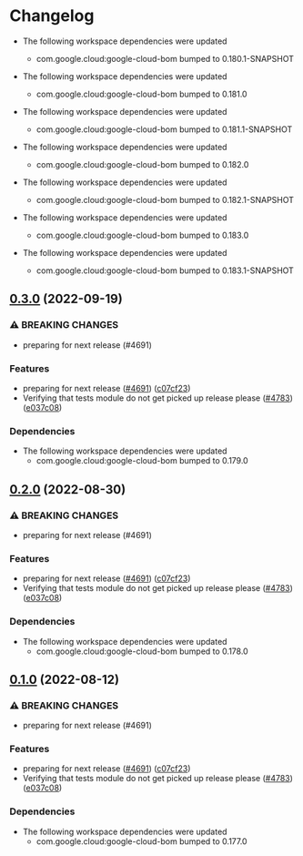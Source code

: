 # Changelog

* The following workspace dependencies were updated
    * com.google.cloud:google-cloud-bom bumped to 0.180.1-SNAPSHOT

* The following workspace dependencies were updated
    * com.google.cloud:google-cloud-bom bumped to 0.181.0

* The following workspace dependencies were updated
    * com.google.cloud:google-cloud-bom bumped to 0.181.1-SNAPSHOT

* The following workspace dependencies were updated
    * com.google.cloud:google-cloud-bom bumped to 0.182.0

* The following workspace dependencies were updated
    * com.google.cloud:google-cloud-bom bumped to 0.182.1-SNAPSHOT

* The following workspace dependencies were updated
    * com.google.cloud:google-cloud-bom bumped to 0.183.0

* The following workspace dependencies were updated
    * com.google.cloud:google-cloud-bom bumped to 0.183.1-SNAPSHOT

## [0.3.0](https://github.com/googleapis/java-cloud-bom/compare/tests-dependency-convergence-v0.2.0...tests-dependency-convergence-v0.3.0) (2022-09-19)


### ⚠ BREAKING CHANGES

* preparing for next release (#4691)

### Features

* preparing for next release ([#4691](https://github.com/googleapis/java-cloud-bom/issues/4691)) ([c07cf23](https://github.com/googleapis/java-cloud-bom/commit/c07cf2354c0799e4da7f3a75e4034f1141ad2056))
* Verifying that tests module do not get picked up release please ([#4783](https://github.com/googleapis/java-cloud-bom/issues/4783)) ([e037c08](https://github.com/googleapis/java-cloud-bom/commit/e037c08a4e2cafcebba9f1590d10d0c3b0a8dce1))


### Dependencies

* The following workspace dependencies were updated
    * com.google.cloud:google-cloud-bom bumped to 0.179.0

## [0.2.0](https://github.com/googleapis/java-cloud-bom/compare/tests-dependency-convergence-v0.1.0...tests-dependency-convergence-v0.2.0) (2022-08-30)


### ⚠ BREAKING CHANGES

* preparing for next release (#4691)

### Features

* preparing for next release ([#4691](https://github.com/googleapis/java-cloud-bom/issues/4691)) ([c07cf23](https://github.com/googleapis/java-cloud-bom/commit/c07cf2354c0799e4da7f3a75e4034f1141ad2056))
* Verifying that tests module do not get picked up release please ([#4783](https://github.com/googleapis/java-cloud-bom/issues/4783)) ([e037c08](https://github.com/googleapis/java-cloud-bom/commit/e037c08a4e2cafcebba9f1590d10d0c3b0a8dce1))


### Dependencies

* The following workspace dependencies were updated
    * com.google.cloud:google-cloud-bom bumped to 0.178.0

## [0.1.0](https://github.com/googleapis/java-cloud-bom/compare/tests-dependency-convergence-v0.0.1...tests-dependency-convergence-v0.1.0) (2022-08-12)


### ⚠ BREAKING CHANGES

* preparing for next release (#4691)

### Features

* preparing for next release ([#4691](https://github.com/googleapis/java-cloud-bom/issues/4691)) ([c07cf23](https://github.com/googleapis/java-cloud-bom/commit/c07cf2354c0799e4da7f3a75e4034f1141ad2056))
* Verifying that tests module do not get picked up release please ([#4783](https://github.com/googleapis/java-cloud-bom/issues/4783)) ([e037c08](https://github.com/googleapis/java-cloud-bom/commit/e037c08a4e2cafcebba9f1590d10d0c3b0a8dce1))


### Dependencies

* The following workspace dependencies were updated
    * com.google.cloud:google-cloud-bom bumped to 0.177.0
